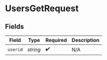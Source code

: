 # UsersGetRequest


## Fields

| Field              | Type               | Required           | Description        |
| ------------------ | ------------------ | ------------------ | ------------------ |
| `userid`           | *string*           | :heavy_check_mark: | N/A                |